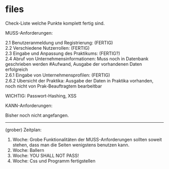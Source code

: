 # files
Check-Liste welche Punkte komplett fertig sind.

MUSS-Anforderungen:

2.1 Benutzeranmeldung und Registrierung: (FERTIG) </br>
2.2 Verschiedene Nutzerrollen: (FERTIG) </br>
2.3 Eingabe und Anpassung des Praktikums: (FERTIG?)</br>
2.4 Abruf von Unternehmensinformationen: Muss noch in Datenbank geschrieben werden #Aufwand, Ausgabe der vorhandenen Daten erfolgreich </br>
2.6.1 Eingabe von Unternehmensproﬁlen: (FERTIG) </br>
2.6.2 Ubersicht der Praktika: Ausgabe der Daten in Praktika vorhanden, noch nicht von Prak-Beauftragtem bearbeitbar </br>

WICHTIG: Passwort-Hashing, XSS  

KANN-Anforderungen:  </br>

Bisher noch nicht angefangen. </br>

---------------------------------------------------------------------------------------------------------------------------------------------

(grober) Zeitplan: </br>

1. Woche: Grobe Funktionalitäten der MUSS-Anforderungen sollten soweit stehen, dass man die Seiten wenigstens benutzen kann. </br>
2. Woche: Ballern </br>
3. Woche: YOU SHALL NOT PASS! </br>
4. Woche: Css und Programm fertigstellen </br>
